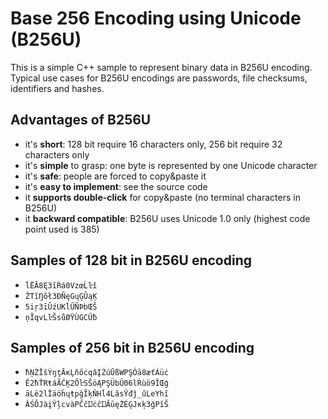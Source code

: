 Base 256 Encoding using Unicode (B256U)
=======================================

This is a simple C++ sample to represent binary data in B256U encoding. Typical use cases for B256U encodings are passwords, file checksums, identifiers and hashes.

Advantages of B256U
-------------------
* it's **short**: 128 bit require 16 characters only, 256 bit require 32 characters only
* it's **simple** to grasp: one byte is represented by one Unicode character
* it's **safe**: people are forced to copy&paste it 
* it's **easy to implement**: see the source code
* it **supports double-click** for copy&paste (no terminal characters in B256U) 
* it **backward compatible**: B256U uses Unicode 1.0 only (highest code point used is 385)

Samples of 128 bit in B256U encoding
------------------------------------
* `ĺËĀ8Ę3ĩŔá0VzœĹŀî`
* `ŽTĭŊõł3ÐÑęGųĢÛąĶ`
* `5iŗ3īÛźUKĺŰÑÞbŒŜ`
* `ņĨqvLŀŠsůØŸÙGCŰƀ`

Samples of 256 bit in B256U encoding
------------------------------------
* `ħŅŹĬšÝŋţĀĸĻňőċqâĮŹúŪßWPŞÓā8æťÁüċ`
* `Ě2ħŤRŧáÃĆĶ2ÕŀSŜöĄPŞÜbŰ06lŔùö9ĬŒģ`
* `āLë2lÏäöĥųŧpğĨķŇHĺ4LăsŸđĵ_űLeYhĩ`
* `ÂŚÔJàįŶļcvàPĈčĲċĉĲĂūęŻÉĢJĸķ3ğPĭŠ`
